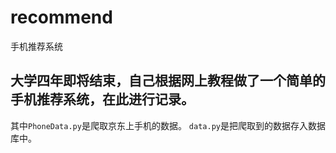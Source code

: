 # recommend
手机推荐系统
## 大学四年即将结束，自己根据网上教程做了一个简单的手机推荐系统，在此进行记录。

其中`PhoneData.py`是爬取京东上手机的数据。
`data.py`是把爬取到的数据存入数据库中。

